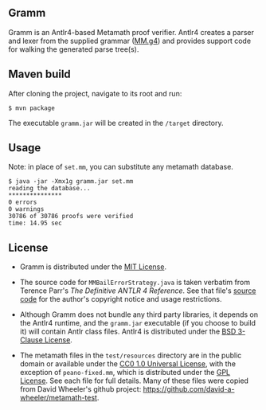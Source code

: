 ## Gramm

Gramm is an Antlr4-based Metamath proof verifier. Antlr4 creates a parser and
lexer from the supplied grammar ([MM.g4]) and provides support code for walking
the generated parse tree(s).

## Maven build

After cloning the project, navigate to its root and run:
```console
$ mvn package
```
The executable `gramm.jar` will be created in the `/target` directory.

## Usage

Note: in place of `set.mm`, you can substitute any metamath database.
```console
$ java -jar -Xmx1g gramm.jar set.mm
reading the database...
***************
0 errors
0 warnings
30786 of 30786 proofs were verified
time: 14.95 sec
```
## License

* Gramm is distributed under the [MIT License].

* The source code for `MMBailErrorStrategy.java` is taken verbatim from Terence
Parr's _The Definitive ANTLR 4 Reference_. See that file's [source code] for
the author's copyright notice and usage restrictions.

* Although Gramm does not bundle any third party libraries, it depends on the
Antlr4 runtime, and the `gramm.jar` executable (if you choose to build it) will
contain Antlr class files. Antlr4 is distributed under the [BSD 3-Clause
License].

* The metamath files in the `test/resources` directory are in the public domain
or available under the [CC0 1.0 Universal License], with the exception of
`peano-fixed.mm`, which is distributed under the [GPL License]. See each file
for full details. Many of these files were copied from David Wheeler's github
project: <https://github.com/david-a-wheeler/metamath-test>.

[MM.g4]: ./src/main/antlr4/naipmoro/gramm/MM.g4
[MIT License]: ./LICENSE
[source code]: ./src/main/java/naipmoro/gramm/MMBailErrorStrategy.java
[BSD 3-Clause License]: https://github.com/antlr/antlr4/blob/master/LICENSE.txt
[CC0 1.0 Universal License]: https://creativecommons.org/publicdomain/zero/1.0/legalcode
[GPL License]: https://opensource.org/licenses/gpl-license
